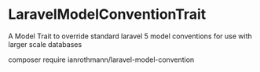 # LaravelModelConventionTrait
A Model Trait to override standard laravel 5 model conventions for use with larger scale databases

composer require ianrothmann/laravel-model-convention
